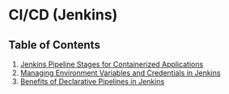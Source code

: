 # CI/CD (Jenkins)

## Table of Contents

1. [Jenkins Pipeline Stages for Containerized Applications](README.pipeline.containerization.md#5-describe-the-typical-stages-you-would-include-in-a-jenkins-pipeline-for-a-containerized-application-why-is-each-stage-important)
2. [Managing Environment Variables and Credentials in Jenkins](README.jenkins.environment-variables.md#6-given-a-sample-jenkinsfile-identify-and-explain-how-environment-variables-and-credentials-should-be-managed-securely)
3. [Benefits of Declarative Pipelines in Jenkins](README.declarative.pipeline.md#7-what-are-the-benefits-of-using-declarative-pipelines-in-jenkins-provide-a-simple-example)